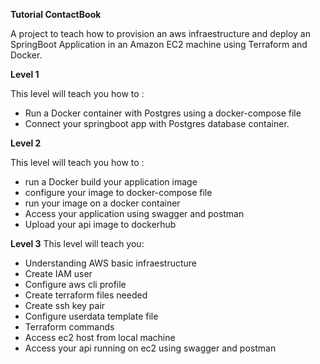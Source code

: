 **Tutorial ContactBook**

A project to teach how to provision an aws infraestructure and deploy an SpringBoot
Application in an Amazon EC2 machine using Terraform and Docker.

**Level 1**

This level will teach you how to :
- Run a Docker container with Postgres using a docker-compose file
- Connect your springboot app with Postgres database container.

**Level 2**

This level will teach you how to : 
- run a Docker build your application image 
- configure your image to docker-compose file 
- run your image on a docker container
- Access your application using swagger and postman
- Upload your api image to dockerhub

**Level 3**
This level will teach you: 
- Understanding AWS basic infraestructure
- Create IAM user
- Configure aws cli profile
- Create terraform files needed
- Create ssh key pair
- Configure userdata template file
- Terraform commands
- Access ec2 host from local machine
- Access your api running on ec2 using swagger and postman
